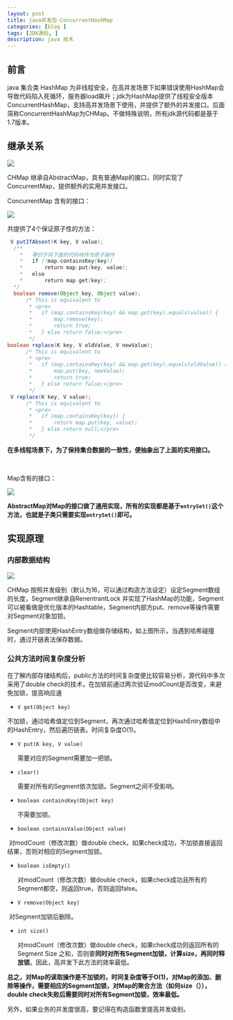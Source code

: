```yaml
---
layout: post
title: java并发包-ConcurrentHashMap 
categories: [blog ]
tags: [JDK源码, ]
description: java 技术
---
```


## 前言

java 集合类 HashMap 为非线程安全，在高并发场景下如果错误使用HashMap会导致代码陷入死循环，服务器load飙升；jdk为HashMap提供了线程安全版本 ConcurrentHashMap，支持高并发场景下使用，并提供了额外的并发接口。后面简称ConcurrentHashMap为CHMap。不做特殊说明，所有jdk源代码都是基于1.7版本。

## 继承关系

![](http://images2015.cnblogs.com/blog/836470/201607/836470-20160716074156842-144449006.png)

CHMap 继承自AbstractMap，具有普通Map的接口，同时实现了ConcurrentMap，提供额外的实用并发接口。

ConcurrentMap 含有的接口：

![](http://images2015.cnblogs.com/blog/836470/201607/836470-20160716074630061-853863676.png)

共提供了4个保证原子性的方法：

```java
 V putIfAbsent(K key, V value);
  /**
    *   等价于将下面的代码块作为原子操作
    *   if (!map.containsKey(key))
    *       return map.put(key, value);
    *   else
    *       return map.get(key);
  */
  boolean remove(Object key, Object value);
      /* This is equivalent to
       * <pre>
       *   if (map.containsKey(key) && map.get(key).equals(value)) {
       *       map.remove(key);
       *       return true;
       *   } else return false;</pre>
       */
boolean replace(K key, V oldValue, V newValue);
      /* This is equivalent to
       * <pre>
       *   if (map.containsKey(key) && map.get(key).equals(oldValue)) {
       *       map.put(key, newValue);
       *       return true;
       *   } else return false;</pre>
       */
 V replace(K key, V value);
      /* This is equivalent to
       * <pre>
       *   if (map.containsKey(key)) {
       *       return map.put(key, value);
       *   } else return null;</pre>
       */
```


  **在多线程场景下，为了保持集合数据的一致性，便抽象出了上面的实用接口。**

  ​

  Map含有的接口：

  ![](http://images2015.cnblogs.com/blog/836470/201607/836470-20160716080850561-462731564.png)

**AbstractMap对Map的接口做了通用实现，所有的实现都是基于`entrySet()`这个方法，也就是子类只需要实现`entrySet()`即可。**

##  实现原理

### 内部数据结构

![](http://images2015.cnblogs.com/blog/836470/201607/836470-20160716120224498-2041901006.png)

CHMap 按照并发级别（默认为16，可以通过构造方法设定）设定Segment数组的长度，Segment继承自RenentrantLock 并实现了HashMap的功能，Segment可以被看做是优化版本的Hashtable，Segment内部方put、remove等操作需要对Segment对象加锁。

Segment内部使用HashEntry数组做存储结构，如上图所示，当遇到哈希碰撞时，通过开链表法保存数据。

### 公共方法时间复杂度分析

在了解内部存储结构后，public方法的时间复杂度便比较容易分析，源代码中多次采用了double check的技术，在加锁前通过两次验证modCount是否改变，来避免加锁，提高响应速

- ```
  V get(Object key) 
  ```

​        不加锁，通过哈希值定位到Segment，再次通过哈希值定位到HashEntry数组中的HashEntry，然后遍历链表。时间复杂度O(1)。

- ```
  V put(K key, V value)
  ```

  需要对应的Segment需要加一把锁。


- ```
  clear()
  ```

  需要对所有的Segment依次加锁。Segment之间不受影响。

- ```
  boolean containsKey(Object key)
  ```

  不需要加锁。

- ```
  boolean containsValue(Object value)
  ```

​	对modCount（修改次数）做double check，如果check成功，不加锁直接返回结果，否则对相应的Segment加锁。

- ```
  boolean isEmpty()
  ```

  对modCount（修改次数）做double check，如果check成功且所有的Segment都空，则返回true，否则返回false。

- ```
  V remove(Object key)
  ```

​	对Segment加锁后删除。

- ```
  int size()
  ```

  对modCount（修改次数）做double check，如果check成功则返回所有的Segment Size 之和，否则要**同时对所有Segment加锁，计算size，再同时释放锁**。因此，高并发下此方法的效率最低。

**总之，对Map的读取操作是不加锁的，时间复杂度等于O(1)，对Map的添加、删除等操作，需要相应的Segment加锁，对Map的聚合方法（如何size（）），double check失败后需要同时对所有Segment加锁，效率最低。**

另外，如果业务的并发度很高，要记得在构造函数里提高并发级别。
